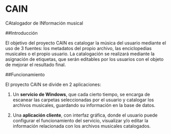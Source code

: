 # CAIN
CAtalogador de INformación musical

##Introducción 

El objetivo del proyecto CAIN es catalogar la música del usuario mediante el uso de 3 fuentes: los metadatos del propio archivo, las enciclopedias musicales o el propio usuario. La catalogación se realizará mediante la asignación de etiquetas, que serán editables por los usuarios con el objeto de mejorar el resultado final.

##Funcionamiento

El proyecto CAIN se divide en 2 aplicaciones:

1. Un **servicio de Windows**, que cada cierto tiempo, se encarga de escanear las carpetas seleccionadas por el usuario y catalogar los archivos musicales, guardando su información en la base de datos.

2. Una **aplicación cliente**, con interfaz gráfica, donde el usuario puede configurar el funcionamiento del servicio, visualizar y/o editar la información relacionada con los archivos musicales catalogados.
